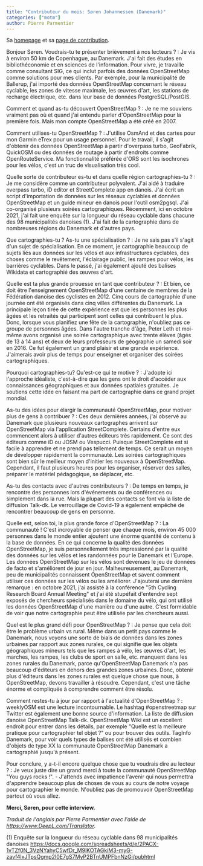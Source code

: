 ```yaml
---
title: "Contributeur du mois: Søren Johannessen (Danemark)"
categories: ["motm"]
author: Pierre Parmentier
---
```


Sa [homepage](https://www.openstreetmap.org/user/AE35) et sa [page de contribution](http://hdyc.neis-one.org/?AE35).

Bonjour Søren. Voudrais-tu te présenter brièvement à nos lecteurs ?
: Je vis à environ 50 km de Copenhague, au Danemark. J'ai fait des études en bibliothéconomie et en sciences de l'information. Pour vivre, je travaille comme consultant SIG, ce qui inclut parfois des données OpenStreetMap comme solutions pour mes clients. Par exemple, pour la municipalité de Ballerup, j'ai importé des données OpenStreetMap concernant le réseau cyclable, les zones de vitesse maximale, les œuvres d'art, les stations de recharge électrique, etc. dans leur base de données PostgreSQL/PostGIS.

<!--more-->

Comment et quand as-tu découvert OpenStreetMap ?
: Je ne me souviens vraiment pas où et quand j'ai entendu parler d'OpenStreetMap pour la première fois. Mais mon compte OpenStreetMap a été créé en 2007.

Comment utilises-tu OpenStreetMap ?
: J'utilise OsmAnd et des cartes pour mon Garmin eTrex pour un usage personnel. Pour le travail, il s'agit d'obtenir des données OpenStreetMap à partir d'overpass&nbsp;turbo, GeoFabrik, QuickOSM ou des données de routage à partir d'endroits comme OpenRouteService. Ma fonctionnalité préférée d'ORS sont les isochrones pour les vélos, c'est un truc de visualisation très cool.

Quelle sorte de contributeur es-tu et dans quelle région cartographies-tu ?
: Je me considère comme un contributeur polyvalent. J'ai aidé à traduire overpass&nbsp;turbo, iD editor et StreetComplete app en danois. J'ai écrit un script d'importation de données sur les réseaux cyclables et données OpenStreetMap et un guide mineur en danois pour l'outil osm2pgsql. J'ai co-organisé plusieurs soirées cartographiques. Récemment, ici en octobre 2021, j'ai fait une enquête sur la longueur du réseau cyclable dans chacune des 98 municipalités danoises (1). J'ai fait de la cartographie dans de nombreuses régions du Danemark et d'autres pays.

Que cartographies-tu ? As-tu une spécialisation ?
: Je ne sais pas s'il s'agit d'un sujet de spécialisation. En ce moment, je cartographie beaucoup de sujets liés aux données sur les vélos et aux infrastructures cyclables, des choses comme le revêtement, l'éclairage public, les rampes pour vélos, les barrières cyclables. Dans le passé, j'ai également ajouté des balises Wikidata et cartographié des œuvres d'art.

Quelle est ta plus grande prouesse en tant que contributeur ?
: Et bien, ce doit être l'enseignement OpenStreetMap d'une centaine de membres de la Fédération danoise des cyclistes en 2012. Cinq cours de cartographie d'une journée ont été organisés dans cinq villes différentes du Danemark. La principale leçon tirée de cette expérience est que les personnes les plus âgées et les retraités qui participent sont celles qui contribuent le plus. Donc, lorsque vous planifiez une fête de la cartographie, n'oubliez pas ce groupe de personnes âgées. Dans l'autre tranche d'âge, Peter Leth et moi-même avons organisé une soirée cartographique avec trente élèves (âgés de 13 à 14 ans) et deux de leurs professeurs de géographie un samedi soir en 2016. Ce fut également un grand plaisir et une grande expérience. J'aimerais avoir plus de temps pour enseigner et organiser des soirées cartographiques.

Pourquoi cartographies-tu? Qu'est-ce qui te motive ?
: J'adopte ici l'approche idéaliste, c'est-à-dire que les gens ont le droit d'accéder aux connaissances géographiques et aux données spatiales gratuites. Je soutiens cette idée en faisant ma part de cartographie dans ce grand projet mondial.

As-tu des idées pour élargir la communauté OpenStreetMap, pour motiver plus de gens à contribuer ?
: Ces deux dernières années, j'ai observé au Danemark que plusieurs nouveaux cartographes arrivent sur OpenStreetMap via l'application StreetComplete. Certains d'entre eux commencent alors à utiliser d'autres éditeurs très rapidement. Ce sont des éditeurs comme iD ou JOSM ou Vespucci. Puisque StreetComplete est si facile à apprendre et ne prend pas tellement de temps. Ce serait un moyen de développer rapidement la communauté. Les soirées cartographiques sont bien sûr le meilleur moyen d'initier les nouveaux à OpenStreetMap. Cependant, il faut plusieurs heures pour les organiser, réserver des salles, préparer le matériel pédagogique, se déplacer, etc.

As-tu des contacts avec d'autres contributeurs ?
: De temps en temps, je rencontre des personnes lors d'événements ou de conférences ou simplement dans la rue. Mais la plupart des contacts se font via la liste de diffusion Talk-dk. Le verrouillage de Covid-19 a également empêché de rencontrer beaucoup de gens en personne.

Quelle est, selon toi, la plus grande force d'OpenStreetMap ?
: La communauté ! C'est incroyable de penser que chaque mois, environ 45&nbsp;000 personnes dans le monde entier ajoutent une énorme quantité de contenu à la base de données. En ce qui concerne la qualité des données OpenStreetMap, je suis personnellement très impressionné par la qualité des données sur les vélos et les randonnées pour le Danemark et l'Europe. Les données OpenStreetMap sur les vélos sont devenues le jeu de données de facto et s'améliorent de jour en jour. Malheureusement, au Danemark, peu de municipalités connaissent OpenStreetMap et savent comment utiliser ces données sur les vélos ou les améliorer. J'ajouterai une dernière remarque : en octobre 2021, j'ai assisté à la conférence "5th Cycling Research Board Annual Meeting" et j'ai été stupéfait d'entendre sept exposés de chercheurs spécialisés dans le domaine du vélo, qui ont utilisé les données OpenStreetMap d'une manière ou d'une autre. C'est formidable de voir que notre cartographie peut être utilisée par les chercheurs aussi.

Quel est le plus grand défi pour OpenStreetMap ?
: Je pense que cela doit être le problème urbain vs rural. Même dans un petit pays comme le Danemark, nous voyons une sorte de biais de données dans les zones urbaines par rapport aux zones rurales, ce qui signifie que les objets géographiques mineurs tels que les rampes à vélo, les œuvres d'art, les marches, les rampes, les clubs de sport en salle, etc. manquent dans les zones rurales du Danemark, parce qu'OpenStreetMap Danemark n'a pas beaucoup d'éditeurs en dehors des grandes zones urbaines. Donc, obtenir plus d'éditeurs dans les zones rurales est quelque chose que nous, à OpenStreetMap, devons travailler à résoudre. Cependant, c'est une tâche énorme et compliquée à comprendre comment être résolu.

Comment restes-tu à jour par rapport à l'actualité d'OpenStreetMap ?
: weeklyOSM est une lecture incontournable. Le hashtag #openstreetmap sur Twitter est également une bonne source d'information. La liste de diffusion danoise OpenStreetMap Talk-dk. OpenStreetMap Wiki est un excellent endroit pour entrer dans les détails, par exemple "Quelle est la meilleure pratique pour cartographier  tel objet ?" ou pour trouver des outils. TagInfo Danemark, pour voir quels types de balises ont été utilisés et combien d'objets de type XX la communauté OpenStreetMap Danemark a cartographié jusqu'à présent.

Pour conclure, y a-t-il encore quelque chose que tu voudrais dire au lecteur ?
: Je veux juste dire un grand merci à toute la communauté OpenStreetMap "You guys rocks !". - J'attends avec impatience l'avenir qui nous permettra d'apprendre beaucoup plus de choses de vous au cours de notre voyage pour cartographier le monde. N'oubliez pas de promouvoir OpenStreetMap partout où vous allez.

**Merci, Søren, pour cette interview.**

*Traduit de l'anglais par Pierre Parmentier avec l'aide de <https://www.DeepL.com/Translator>.*

(1) Enquête sur la longueur du réseau cyclable dans 98 municipalités danoises
<https://docs.google.com/spreadsheets/d/e/2PACX-1vTZf0N_3VzNYahyC5wfDr_M9lKOTAGkiM3-myG-zavf4lxJTpsQgmp2I0E7gS7MyP2BTnUMPFbnNzGi/pubhtml>

